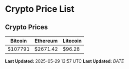 # Crypto Price List

## Crypto Prices
| Bitcoin | Ethereum | Litecoin |
| ------- | -------- | -------- |
| $107791 | $2671.42 | $96.28 |
**Last Updated:** 2025-05-29 13:57 UTC
**Last Updated:** $DATE$
